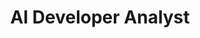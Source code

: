 ---
title: AI Developer Analyst
type: Full-time
institution: UPGRAIDE ARTIFICIAL INTELLIGENCE
start_date: July 2025
end_date: Current
current: true
order: 1
---
